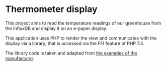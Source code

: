 # Thermometer display

This project aims to read the temperature readings of our greenhouse from the InfluxDB and display it on an e-paper display.

This application uses PHP to render the view and communicates with the display via a library, that is accessed via the FFI feature of PHP 7.4.

The library code is taken and adapted from [the examples of the manufacturer](https://github.com/waveshare/e-Paper).
